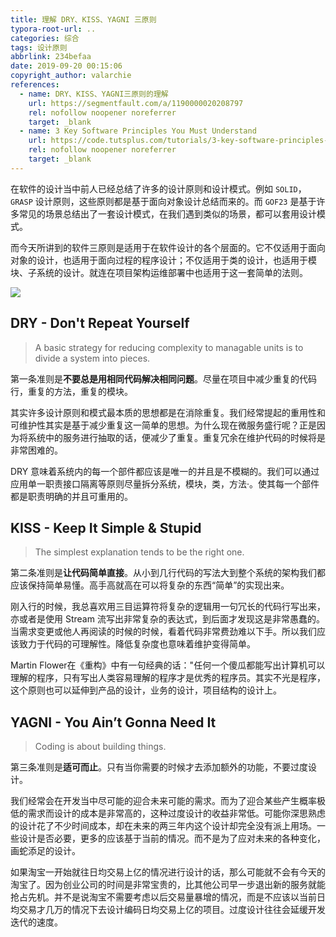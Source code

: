 ```yaml
---
title: 理解 DRY、KISS、YAGNI 三原则
typora-root-url: ..
categories: 综合
tags: 设计原则
abbrlink: 234befaa
date: 2019-09-20 00:15:06
copyright_author: valarchie
references:
  - name: DRY、KISS、YAGNI三原则的理解
    url: https://segmentfault.com/a/1190000020208797
    rel: nofollow noopener noreferrer
    target: _blank
  - name: 3 Key Software Principles You Must Understand
    url: https://code.tutsplus.com/tutorials/3-key-software-principles-you-must-understand--net-25161
    rel: nofollow noopener noreferrer
    target: _blank
---
```


在软件的设计当中前人已经总结了许多的设计原则和设计模式。例如 `SOLID`，`GRASP` 设计原则，这些原则都是基于面向对象设计总结而来的。而 `GOF23` 是基于许多常见的场景总结出了一套设计模式，在我们遇到类似的场景，都可以套用设计模式。

而今天所讲到的软件三原则是适用于在软件设计的各个层面的。它不仅适用于面向对象的设计，也适用于面向过程的程序设计；不仅适用于类的设计，也适用于模块、子系统的设计。就连在项目架构运维部署中也适用于这一套简单的法则。

![](/images/posts/20190921001429772.png)

## DRY - Don't Repeat Yourself

> A basic strategy for reducing complexity to managable units is to divide a system into pieces.

第一条准则是**不要总是用相同代码解决相同问题**。尽量在项目中减少重复的代码行，重复的方法，重复的模块。

其实许多设计原则和模式最本质的思想都是在消除重复。我们经常提起的重用性和可维护性其实是基于减少重复这一简单的思想。为什么现在微服务盛行呢？正是因为将系统中的服务进行抽取的话，便减少了重复。重复冗余在维护代码的时候将是非常困难的。

DRY 意味着系统内的每一个部件都应该是唯一的并且是不模糊的。我们可以通过应用单一职责接口隔离等原则尽量拆分系统，模块，类，方法·。使其每一个部件都是职责明确的并且可重用的。

## KISS - Keep It Simple & Stupid

> The simplest explanation tends to be the right one.

第二条准则是**让代码简单直接**。从小到几行代码的写法大到整个系统的架构我们都应该保持简单易懂。高手高就高在可以将复杂的东西“简单”的实现出来。

刚入行的时候，我总喜欢用三目运算符将复杂的逻辑用一句冗长的代码行写出来，亦或者是使用 Stream 流写出非常复杂的表达式，到后面才发现这是非常愚蠢的。当需求变更或他人再阅读的时候的时候，看着代码非常费劲难以下手。所以我们应该致力于代码的可理解性。降低复杂度也意味着维护变得简单。

Martin Flower在《重构》中有一句经典的话："任何一个傻瓜都能写出计算机可以理解的程序，只有写出人类容易理解的程序才是优秀的程序员。其实不光是程序，这个原则也可以延伸到产品的设计，业务的设计，项目结构的设计上。

## YAGNI - You Ain’t Gonna Need It

> Coding is about building things.

第三条准则是**适可而止**。只有当你需要的时候才去添加额外的功能，不要过度设计。

我们经常会在开发当中尽可能的迎合未来可能的需求。而为了迎合某些产生概率极低的需求而设计的成本是非常高的，这种过度设计的收益非常低。可能你深思熟虑的设计花了不少时间成本，却在未来的两三年内这个设计却完全没有派上用场。一些设计是否必要，更多的应该基于当前的情况。而不是为了应对未来的各种变化，画蛇添足的设计。

如果淘宝一开始就往日均交易上亿的情况进行设计的话，那么可能就不会有今天的淘宝了。因为创业公司的时间是非常宝贵的，比其他公司早一步退出新的服务就能抢占先机。并不是说淘宝不需要考虑以后交易量暴增的情况，而是不应该以当前日均交易才几万的情况下去设计编码日均交易上亿的项目。过度设计往往会延缓开发迭代的速度。
